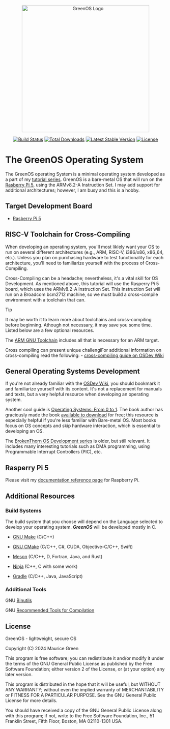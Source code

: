 <p align="center"><a href="https://0x0m03ii.github.io/GreenOS" target="_blank"><img src="Docs/img/GreenOS.png" width="400" alt="GreenOS Logo"></a></p>

<p align="center">
<a href="#"><img src="https://github.com/#" alt="Build Status"></a>
<a href="#"><img src="https://img.shields.io/packagist/#" alt="Total Downloads"></a>
<a href="#"><img src="https://img.shields.io/packagist/#" alt="Latest Stable Version"></a>
<a href="#"><img src="https://img.shields.io/packagist/#" alt="License"></a>
</p>

#  The GreenOS Operating System
The GreenOS operating System is a minimal operating system developed as a part of my [tutorial series]().  GreenOS is a bare-metal OS that will run on the [Rasberry Pi 5](https://www.raspberrypi.com/products/raspberry-pi-5/), using the ARMv8.2-A Instruction Set.  I may add support for additional architectures; however, I am busy and this is a hobby.


## Target Development Board
- [Rasberry Pi 5](https://www.raspberrypi.com/products/raspberry-pi-5/)


## RISC-V Toolchain for Cross-Compiling
When developing an operating system, you'll most liklely want your OS to run on several different architectures (e.g., ARM, RISC-V, i386/x86, x86_64, etc.).  Unless you plan on purchasing hardware to test functionality for each architecture, you'll need to familiarize yourself with the process of Cross-Compiling.

Cross-Compiling can be a headache; nevertheless, it's a vital skill for OS Development.  As mentioned above, this tutorial will use the Rasperry Pi 5 board, which uses the ARMv8.2-A Instruction Set.  This Instruction Set will run on a Broadcom bcm2712 machine, so we must build a cross-compile environment with a toolchain that can.

> [!TIP]
> It may be worth it to learn more about toolchains and cross-compiling before
> beginning.  Athough not necessary, it may save you some time.  Listed below
> are a few optional resources.

The [ARM GNU Toolchain](https://developer.arm.com/Tools%20and%20Software/GNU%20Toolchain) includes all that is necessary for an ARM target. 

Cross compiling can present unique challengiFor additional information on cross-compiling read the following:
	-  [cross-compiling guide on OSDev Wiki](https://wiki.osdev.org/GCC_Cross-Compiler)

## General Operating Systems Development
If you're not already familiar with the [OSDev Wiki](https://wiki.osdev.org), you should bookmark it and familiarize yourself with its content.  It's not a replacement for manuals and texts, but a very helpful resource when developing an operating system.

Another cool guide is [Operating Systems: From 0 to 1](https://tuhdo.github.io/os01/).  The book author has graciously made the book [available to download](https://github.com/tuhdo/os01/blob/master/Operating_Systems_From_0_to_1.pdf) for free; this resource is especially helpful if you're less familiar with Bare-metal OS.  Most books focus on OS concepts and skip hardware interaction, which is essential to developing an OS.

The [BrokenThorn OS Development series](http://www.brokenthorn.com/Resources/OSDevIndex.html) is older, but still relevant.  It includes many interesting tutorials such as DMA programming, using Programmable Interrupt Controllers (PIC), etc.


## Rasperry Pi 5

Please visit my [documentation reference page](Docs/rpi/README.md) for Raspberry Pi.


## Additional Resources

### Build Systems
The build system that you choose will depend on the Language selected to develop your operating system.  ***GreenOS*** will be developed mostly in C.

- [GNU Make](https://www.gnu.org/software/make/) (C/C++)

- [GNU CMake](https://cmake.org/) (C/C++, C#, CUDA, Objective-C/C++, Swift)

- [Meson](https://mesonbuild.com/Quick-guide.html) (C/C++, D, Fortran, Java, and Rust)

- [Ninja](https://ninja-build.org/manual.html) (C++, C with some work)

- [Gradle](https://gradle.org/) (C/C++, Java, JavaScript)

### Additional Tools
GNU [Binutils](https://www.gnu.org/software/binutils/)

GNU [Recommended Tools for Compilation](https://www.gnu.org/software/libc/manual/html_node/Tools-for-Compilation.html "Tools For Compiling")

## License

GreenOS - lightweight, secure OS

Copyright (C) 2024 Maurice Green

This program is free software; you can redistribute it and/or modify
it under the terms of the GNU General Public License as published by
the Free Software Foundation; either version 2 of the License, or
(at your option) any later version.

This program is distributed in the hope that it will be useful,
but WITHOUT ANY WARRANTY; without even the implied warranty of
MERCHANTABILITY or FITNESS FOR A PARTICULAR PURPOSE.  See the
GNU General Public License for more details.

You should have received a copy of the GNU General Public License along
with this program; if not, write to the Free Software Foundation, Inc.,
51 Franklin Street, Fifth Floor, Boston, MA 02110-1301 USA.
